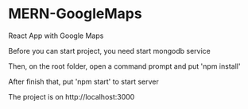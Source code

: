 # MERN-GoogleMaps
React App with Google Maps

Before you can start project, you need start mongodb service

Then, on the root folder, open a command prompt and put 'npm install'

After finish that, put 'npm start' to start server

The project is on http://localhost:3000

